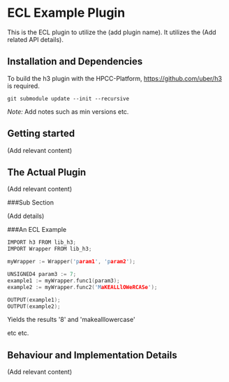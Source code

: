 ECL Example Plugin
================

This is the ECL plugin to utilize the (add plugin name).
It utilizes the (Add related API details).

Installation and Dependencies
----------------------------

To build the h3 plugin with the HPCC-Platform, https://github.com/uber/h3 is required.
```
git submodule update --init --recursive
```

*Note:* Add notes such as min versions etc.


Getting started
---------------

(Add relevant content)

The Actual Plugin
-----------------

(Add relevant content)

###Sub Section

(Add details)

###An ECL Example
```c
IMPORT h3 FROM lib_h3;
IMPORT Wrapper FROM lib_h3;

myWrapper := Wrapper('param1', 'param2');

UNSIGNED4 param3 := 7;
example1 := myWrapper.func1(param3);
example2 := myWrapper.func2('MaKEALLlOWeRCASe');

OUTPUT(example1);
OUTPUT(example2);
```
Yields the results '8' and 'makealllowercase'

etc etc.

Behaviour and Implementation Details
------------------------------------

(Add relevant content)
